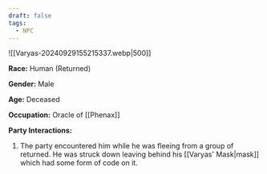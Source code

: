 ```yaml
---
draft: false
tags:
  - NPC
---
```

![[Varyas-20240929155215337.webp|500]]

**Race:** Human (Returned)

**Gender:** Male

**Age:** Deceased

**Occupation:** Oracle of [[Phenax]]

**Party Interactions:** 

1. The party encountered him while he was fleeing from a group of returned. He was struck down leaving behind his [[Varyas' Mask|mask]] which had some form of code on it. 